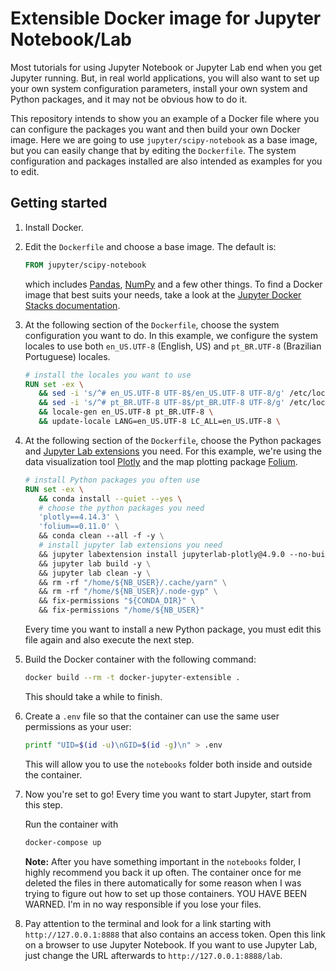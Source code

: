 
# Extensible Docker image for Jupyter Notebook/Lab

Most tutorials for using Jupyter Notebook or Jupyter Lab end when you get
Jupyter running. But, in real world applications, you will also want to
set up your own system configuration parameters, install your own system and
Python packages, and it may not be obvious how to do it.

This repository intends to show you an example of a Docker file where you
can configure the packages you want and then build your own Docker image.
Here we are going to use `jupyter/scipy-notebook` as a base image, but you can
easily change that by editing the `Dockerfile`. The system configuration and
packages installed are also intended as examples for you to edit.

## Getting started

1. Install Docker.

2. Edit the `Dockerfile` and choose a base image. The default is:

   ```dockerfile
   FROM jupyter/scipy-notebook
   ```

   which includes [Pandas](https://pandas.pydata.org/),
   [NumPy](https://numpy.org/) and a few other things. To find a Docker image
   that best suits your needs, take a look at the
   [Jupyter Docker Stacks documentation](https://jupyter-docker-stacks.readthedocs.io/en/latest/using/selecting.html).

3. At the following section of the `Dockerfile`, choose the system
   configuration you want to do. In this example, we configure the system
   locales to use both `en_US.UTF-8` (English, US) and `pt_BR.UTF-8`
   (Brazilian Portuguese) locales.
   
   ```dockerfile
   # install the locales you want to use
   RUN set -ex \
      && sed -i 's/^# en_US.UTF-8 UTF-8$/en_US.UTF-8 UTF-8/g' /etc/locale.gen \
      && sed -i 's/^# pt_BR.UTF-8 UTF-8$/pt_BR.UTF-8 UTF-8/g' /etc/locale.gen \
      && locale-gen en_US.UTF-8 pt_BR.UTF-8 \
      && update-locale LANG=en_US.UTF-8 LC_ALL=en_US.UTF-8 \
   ```

4. At the following section of the `Dockerfile`, choose the Python packages
   and
   [Jupyter Lab extensions](https://jupyterlab.readthedocs.io/en/stable/user/extensions.html)
   you need. For this example, we're using the data visualization tool
   [Plotly](https://plotly.com/python/) and the map plotting package
   [Folium](https://python-visualization.github.io/folium/).
   
   ```dockerfile
   # install Python packages you often use
   RUN set -ex \
      && conda install --quiet --yes \
      # choose the python packages you need
      'plotly==4.14.3' \
      'folium==0.11.0' \
      && conda clean --all -f -y \
      # install jupyter lab extensions you need
      && jupyter labextension install jupyterlab-plotly@4.9.0 --no-build \
      && jupyter lab build -y \
      && jupyter lab clean -y \
      && rm -rf "/home/${NB_USER}/.cache/yarn" \
      && rm -rf "/home/${NB_USER}/.node-gyp" \
      && fix-permissions "${CONDA_DIR}" \
      && fix-permissions "/home/${NB_USER}"
   ```

   Every time you want to install a new Python package, you must edit this file
   again and also execute the next step.

5. Build the Docker container with the following command:

   ```bash
   docker build --rm -t docker-jupyter-extensible .
   ```

   This should take a while to finish.

6. Create a `.env` file so that the container can use the same user
   permissions as your user:
   
   ```bash
   printf "UID=$(id -u)\nGID=$(id -g)\n" > .env
   ```

   This will allow you to use the `notebooks` folder both inside and
   outside the container.

7. Now you're set to go! Every time you want to start Jupyter, start from
   this step.
   
   Run the container with
      
   ```bash
   docker-compose up
   ```

   **Note:** After you have something important in the `notebooks` folder, I
   highly recommend you back it up often. The container once for me deleted
   the files in there automatically for some reason when I was trying to
   figure out how to set up those containers. YOU HAVE BEEN WARNED. I'm in no
   way responsible if you lose your files.

8. Pay attention to the terminal and look for a link starting with
   `http://127.0.0.1:8888` that also contains an access token. Open this
   link on a browser to use Jupyter Notebook. If you want to use Jupyter Lab,
   just change the URL afterwards to `http://127.0.0.1:8888/lab`.

